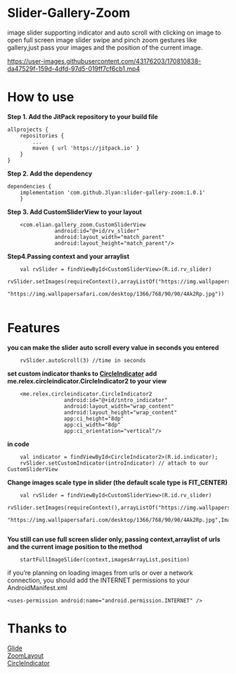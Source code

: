 # Slider-Gallery-Zoom

image slider supporting indicator and auto scroll with clicking on image to open full screen image slider swipe and pinch zoom gestures like gallery,just pass your images and the position of the current image.


https://user-images.githubusercontent.com/43176203/170810838-da47529f-159d-4dfd-97d5-019ff7cf6cb1.mp4



# How to use

<b>Step 1. Add the JitPack repository to your build file</b>

```
allprojects {          
    repositories {
	    ...
	    maven { url 'https://jitpack.io' }
	}
}
```   
   
   
<b>Step 2. Add the dependency</b>

```
dependencies {
    implementation 'com.github.3lyan:slider-gallery-zoom:1.0.1'
    }
```
    
  <b>Step 3. Add CustomSliderView to your layout</b>
    
```
	<com.elian.gallery_zoom.CustomSliderView
               android:id="@+id/rv_slider"
               android:layout_width="match_parent"
               android:layout_height="match_parent"/>
```

  <b>Step4.Passing context and your arraylist</b>
```
	val rvSlider = findViewById<CustomSliderView>(R.id.rv_slider)
        rvSlider.setImages(requireContext(),arrayListOf("https://img.wallpapersafari.com/desktop/1366/768/35/40/clygNA.jpg",
            "https://img.wallpapersafari.com/desktop/1366/768/90/90/4Ak2Rp.jpg"))
	
```

# Features

<b>you can make the slider auto scroll every value in seconds you entered</b>
```
	rvSlider.autoScroll(3) //time in seconds
```

<b>set custom indicator thanks to [CircleIndicator](https://github.com/ongakuer/CircleIndicator)
add me.relex.circleindicator.CircleIndicator2 to your view</b>
```
	<me.relex.circleindicator.CircleIndicator2
                  android:id="@+id/intro_indicator"
                  android:layout_width="wrap_content"
                  android:layout_height="wrap_content"
                  app:ci_height="8dp"
                  app:ci_width="8dp"
                  app:ci_orientation="vertical"/>
```
<b>in code</b>
```
	val indicator = findViewById<CircleIndicator2>(R.id.indicator);
	rvSlider.setCustomIndicator(introIndicator) // attach to our CustomSliderView
```

<b>Change images scale type in slider (the default scale type is FIT_CENTER)</b>
```
	val rvSlider = findViewById<CustomSliderView>(R.id.rv_slider)
        rvSlider.setImages(requireContext(),arrayListOf("https://img.wallpapersafari.com/desktop/1366/768/35/40/clygNA.jpg",
            "https://img.wallpapersafari.com/desktop/1366/768/90/90/4Ak2Rp.jpg",ImageView.ScaleType.FIT_CENTER))
	
```
<b>You still can use full screen slider only, passing context,arraylist of urls and the current image position to the method</b>
```
	startFullImageSlider(context,imagesArrayList,position)
```
    
if you’re planning on loading images from urls or over a network connection,
     you should add the INTERNET  permissions to your AndroidManifest.xml
    
` <uses-permission android:name="android.permission.INTERNET" />
`
# Thanks to
  
  [Glide](https://github.com/bumptech/glide)
  </br>
  [ZoomLayout](https://github.com/natario1/ZoomLayout)
  </br>
  [CircleIndicator](https://github.com/ongakuer/CircleIndicator)
    
    
   
